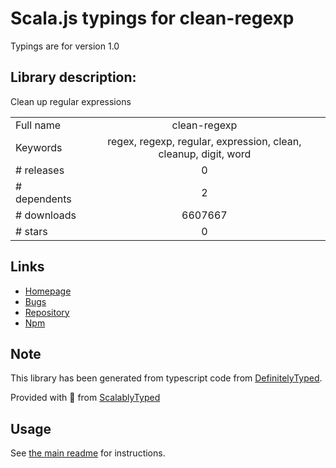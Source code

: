 
# Scala.js typings for clean-regexp

Typings are for version 1.0

## Library description:
Clean up regular expressions

|                    |                 |
| ------------------ | :-------------: |
| Full name          | clean-regexp |
| Keywords           | regex, regexp, regular, expression, clean, cleanup, digit, word |
| # releases         | 0 |
| # dependents       | 2 |
| # downloads        | 6607667 |
| # stars            | 0 |

## Links
- [Homepage](https://github.com/samverschueren/clean-regexp#readme)
- [Bugs](https://github.com/samverschueren/clean-regexp/issues)
- [Repository](https://github.com/samverschueren/clean-regexp)
- [Npm](https://www.npmjs.com/package/clean-regexp)
    


## Note
This library has been generated from typescript code from [DefinitelyTyped](https://definitelytyped.org).

Provided with :purple_heart: from [ScalablyTyped](https://github.com/oyvindberg/ScalablyTyped)

## Usage
See [the main readme](../../readme.md) for instructions.


